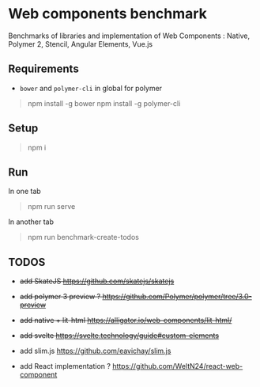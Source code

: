 # Web components benchmark

Benchmarks of libraries and implementation of Web Components : Native, Polymer 2, Stencil, Angular Elements, Vue.js

## Requirements

* `bower` and `polymer-cli` in global for polymer

> npm install -g bower
> npm install -g polymer-cli

## Setup

> npm i

## Run

In one tab

> npm run serve

In another tab

> npm run benchmark-create-todos

## TODOS

* ~~add SkateJS https://github.com/skatejs/skatejs~~
* ~~add polymer 3 preview ? https://github.com/Polymer/polymer/tree/3.0-preview~~
* ~~add native + lit-html https://alligator.io/web-components/lit-html/~~
* ~~add svelte https://svelte.technology/guide#custom-elements~~

* add slim.js https://github.com/eavichay/slim.js
* add React implementation ? https://github.com/WeltN24/react-web-component
